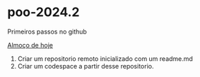 # poo-2024.2

Primeiros passos no github

[Almoço de hoje](./almoço.txt)

1. Criar um repositorio remoto inicializado com um readme.md
2. Criar um codespace a partir desse repositorio.
